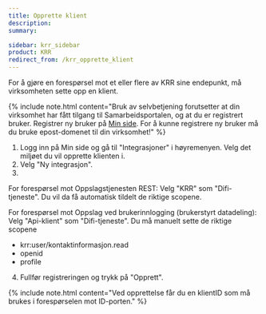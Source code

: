 ```yaml
---
title: Opprette klient
description:
summary:

sidebar: krr_sidebar
product: KRR
redirect_from: /krr_opprette_klient
---
```


For å gjøre en forespørsel mot et eller flere av KRR sine endepunkt, må virksomheten sette opp en klient. 


{% include note.html content="Bruk av selvbetjening forutsetter at din virksomhet har fått tilgang til Samarbeidsportalen, og at du er registrert bruker. Registrer ny bruker på [Min side](https://user.difi.no/auth/realms/difi/protocol/openid-connect/auth?client_id=samarbeid-lukket&response_type=code&scope=openid%20email%20profile&redirect_uri=https%3A//minside-samarbeid.digdir.no/openid-connect/difi_user_login&state=vjHgvGh7mAqpRsxRjcjrR4EWSMs7-NMSafbdrkmHdqY). For å kunne registrere ny bruker må du bruke epost-domenet til din virksomhet!" %}

1. Logg inn på Min side og gå til "Integrasjoner" i høyremenyen. Velg det miljøet du vil opprette klienten i.
2. Velg "Ny integrasjon".
3. 
For forespørsel mot Oppslagstjenesten REST: 
Velg "KRR" som "Difi-tjeneste". Du vil da få automatisk tildelt de riktige scopene.

For forespørsel mot Oppslag ved brukerinnlogging (brukerstyrt datadeling):
Velg "Api-klient" som "Difi-tjeneste". Du må manuelt sette de riktige scopene
   - krr:user/kontaktinformasjon.read
   - openid
   - profile
4. Fullfør registreringen og trykk på "Opprett".
      
   
{% include note.html content="Ved opprettelse får du en klientID som må brukes i forespørselen mot ID-porten." %}
